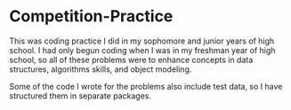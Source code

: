 # Competition-Practice

This was coding practice I did in my sophomore and junior years of high school. I had only begun coding when I was in my freshman year of high school, so all of these problems were to enhance concepts in data structures, algorithms skills, and object modeling.

Some of the code I wrote for the problems also include test data, so I have structured them in separate packages. 
